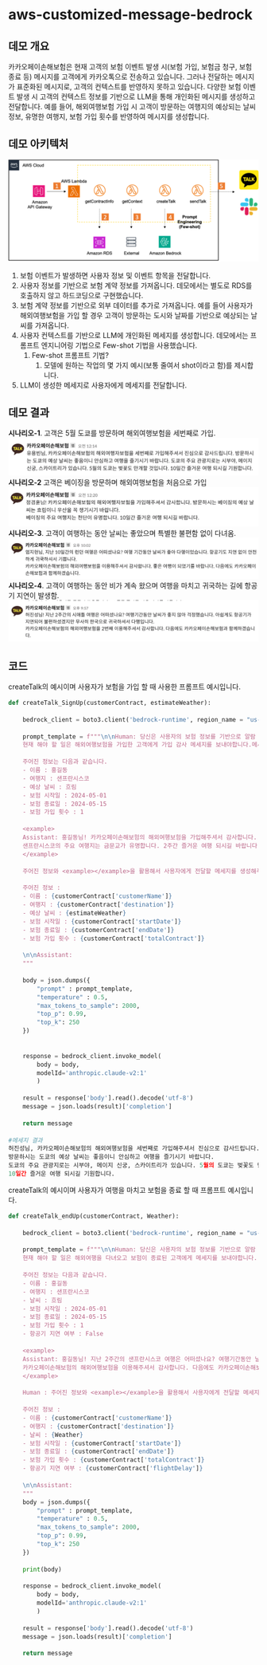 # aws-customized-message-bedrock

## 데모 개요
카카오페이손해보험은 현재 고객의 보험 이벤트 발생 시(보험 가입, 보험금 청구, 보험 종료 등) 메시지를 고객에게 카카오톡으로 전송하고 있습니다. 그러나 전달하는 메시지가 표준화된 메시지로, 고객의 컨텍스트를 반영하지 못하고 있습니다. 다양한 보험 이벤트 발생 시 고객의 컨텍스트 정보를 기반으로 LLM을 통해 개인화된 메시지를 생성하고 전달합니다. 예를 들어, 해외여행보험 가입 시 고객이 방문하는 여행지의 예상되는 날씨 정보, 유명한 여행지, 보험 가입 횟수를 반영하여 메시지를 생성합니다.

## 데모 아키텍처

<img src="/architecture.png"></img>

1. 보험 이벤트가 발생하면 사용자 정보 및 이벤트 항목을 전달합니다.
2. 사용자 정보를 기반으로 보험 계약 정보를 가져옵니다. 데모에서는 별도로 RDS를 호출하지 않고 하드코딩으로 구현했습니다.
3. 보험 계약 정보를 기반으로 외부 데이터를 추가로 가져옵니다. 예를 들어 사용자가 해외여행보험을 가입 할 경우 고객이 방문하는 도시와 날짜를 기반으로 예상되는 날씨를 가져옵니다.
4. 사용자 컨텍스트를 기반으로 LLM에 개인화된 메세지를 생성합니다. 데모에서는 프롬프트 엔지니어링 기법으로 Few-shot 기법을 사용했습니다.
    1. Few-shot 프롬프트 기법?
        1. 모델에 원하는 작업의 몇 가지 예시(보통 줄여서 shot이라고 함)를 제시합니다.
5. LLM이 생성한 메세지로 사용자에게 메세지를 전달합니다.

## 데모 결과

**시나리오-1**. 고객은 5월 도쿄를 방문하며 해외여행보험을 세번째로 가입.
<img src="/result1.png"></img>
**시나리오-2** 고객은 베이징을 방문하며 해외여행보험을 처음으로 가입
<img src="/result2.png"></img>
**시나리오-3**. 고객이 여행하는 동안 날씨는 좋았으며 특별한 불편함 없이 다녀옴.
<img src="/result3.png"></img>
**시나리오-4**. 고객이 여행하는 동안 비가 계속 왔으며 여행을 마치고 귀국하는 길에 항공기 지연이 발생함.
<img src="/result4.png"></img>





## 코드
createTalk의 예시이며 사용자가 보험을 가입 할 때 사용한 프롬프트 예시입니다.

```python
def createTalk_SignUp(customerContract, estimateWeather):
    
    bedrock_client = boto3.client('bedrock-runtime', region_name = "us-west-2")

    prompt_template = f"""\n\nHuman: 당신은 사용자의 보험 정보를 기반으로 알람 메세지를 생성하는 AI Assistant 입니다. 
    현재 해야 할 일은 해외여행보험을 가입한 고객에게 가입 감사 메세지를 보내야합니다.메세지의 예시를 알려드리겠습니다. 
    
    주어진 정보는 다음과 같습니다.
    - 이름 : 홍길동
    - 여행지 : 샌프란시스코
    - 예상 날씨 : 흐림
    - 보험 시작일 : 2024-05-01
    - 보험 종료일 : 2024-05-15
    - 보험 가입 횟수 : 1
    
    <example>
    Assistant: 홍길동님! 카카오페이손해보험의 해외여행보험을 가입해주셔서 감사합니다. 방문하시는 샌프란시스코의 예상 날씨는 흐림이니 우산을 꼭 챙기시기 바랍니다.
    샌프란시스코의 주요 여행지는 금문교가 유명합니다. 2주간 즐거운 여행 되시길 바랍니다.
    </example>
    
    주어진 정보와 <example></example>을 활용해서 사용자에게 전달할 메세지를 생성해주세요.
    
    주어진 정보 :
    - 이름 : {customerContract['customerName']}
    - 여행지 : {customerContract['destination']}
    - 예상 날씨 : {estimateWeather}
    - 보험 시작일 : {customerContract['startDate']}
    - 보험 종료일 : {customerContract['endDate']}
    - 보험 가입 횟수 : {customerContract['totalContract']}
    
    \n\nAssistant: 
    """
    
    body = json.dumps({
        "prompt" : prompt_template,
        "temperature" : 0.5,
        "max_tokens_to_sample": 2000,
        "top_p": 0.99,
        "top_k": 250
    })
    
    
    response = bedrock_client.invoke_model(
        body = body,
        modelId='anthropic.claude-v2:1'
        )
        
    result = response['body'].read().decode('utf-8')
    message = json.loads(result)['completion']
    
    return message
    
#메세지 결과
허진성님, 카카오페이손해보험의 해외여행보험을 세번째로 가입해주셔서 진심으로 감사드립니다. 
방문하시는 도쿄의 예상 날씨는 좋음이니 안심하고 여행을 즐기시기 바랍니다. 
도쿄의 주요 관광지로는 시부야, 메이지 신궁, 스카이트리가 있습니다. 5월의 도쿄는 벚꽃도 만개할 것입니다. 
10일간 즐거운 여행 되시길 기원합니다.
```

createTalk의 예시이며 사용자가 여행을 마치고 보험을 종료 할 때 프롬프트 예시입니다.
```python
def createTalk_endUp(customerContract, Weather):
    
    bedrock_client = boto3.client('bedrock-runtime', region_name = "us-west-2")
    
    prompt_template = f"""\n\nHuman: 당신은 사용자의 보험 정보를 기반으로 알람 메세지를 생성하는 AI Assistant 입니다. 
    현재 해야 할 일은 해외여행을 다녀오고 보험이 종료된 고객에게 메세지를 보내야합니다. 메세지의 예시를 알려드리겠습니다. 
    
    주어진 정보는 다음과 같습니다.
    - 이름 : 홍길동
    - 여행지 : 샌프란시스코
    - 날씨 : 흐림
    - 보험 시작일 : 2024-05-01
    - 보험 종료일 : 2024-05-15
    - 보험 가입 횟수 : 1
    - 항공기 지연 여부 : False
    
    <example>
    Assistant: 홍길동님! 지난 2주간의 샌프란시스코 여행은 어떠셨나요? 여행기간동안 날씨가 좋지 않아 걱정했습니다. 그래도 항공기가 지연 없이 안전하게 한국으로 귀국하셔서 다행입니다.
    카카오페이손해보험의 해외여행보험을 이용해주셔서 감사합니다. 다음에도 카카오페이손해보험과 함께하겠습니다.
    </example>
    
    Human : 주어진 정보와 <example></example>을 활용해서 사용자에게 전달할 메세지를 생성해주세요.
    
    주어진 정보 :
    - 이름 : {customerContract['customerName']}
    - 여행지 : {customerContract['destination']}
    - 날씨 : {Weather}
    - 보험 시작일 : {customerContract['startDate']}
    - 보험 종료일 : {customerContract['endDate']}
    - 보험 가입 횟수 : {customerContract['totalContract']}
    - 항공기 지연 여부 : {customerContract['flightDelay']}
    
    \n\nAssistant: 
    """
    body = json.dumps({
        "prompt" : prompt_template,
        "temperature" : 0.5,
        "max_tokens_to_sample": 2000,
        "top_p": 0.99,
        "top_k": 250
    })
    
    print(body)
    
    response = bedrock_client.invoke_model(
        body = body,
        modelId='anthropic.claude-v2:1'
        )
        
    result = response['body'].read().decode('utf-8')
    message = json.loads(result)['completion']
    
    return message    
```